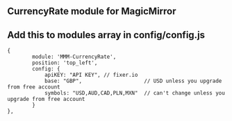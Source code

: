 ## CurrencyRate module for MagicMirror

## Add this to modules array in config/config.js

    {
    		module: 'MMM-CurrencyRate',
    		position: 'top_left',
    		config: {
    			apiKEY: "API KEY", // fixer.io
    			base: "GBP",                    // USD unless you upgrade from free account
    			symbols: "USD,AUD,CAD,PLN,MXN"  // can't change unless you upgrade from free account
    		}
    },
